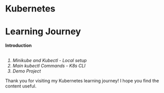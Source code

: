 # Kubernetes



# Learning Journey<br>  

<b>Introduction  </b>  
<br>
<i>   
1. Minikube and Kubectl - Local setup
2. Main kubectl Commands - K8s CLI
3. Demo Project

</i>  
Thank you for visiting my Kubernetes learning journey! I hope you find the content useful.

